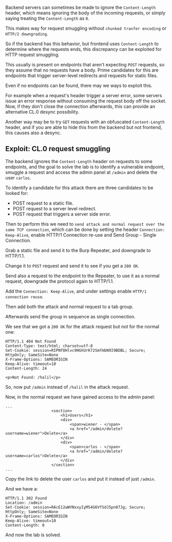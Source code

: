 Backend servers can sometimes be made to ignore the `Content-Length` header, which means ignoring the body of the incoming requests, or simply saying treating the `Content-Length` as `0`.

This makes way for request smuggling without `chunked tranfer encoding` or `HTTP/2 downgrading`.

So if the backend has this behavior, but frontend uses `Content-Length` to determine where the requests ends, this discrepancy can be exploited for HTTP request smuggling.

This usually is present on endpoints that aren't expecting `POST` requests, so they assume that no requests have a body. Prime candidates for this are endpoints that trigger server-level redirects and requests for static files.

Even if no endpoints can be found, there may we ways to exploit this.

For example when a request's header trigger a server error, some servers issue an error response without consuming the request body off the socket. Now, if they don't close the connection afterwards, this can provide an alternative CL.0 desync possibility.

Another way may be to try `GET` requests with an obfuscated `Content-Length` header, and if you are able to hide this from the backend but not frontend, this causes also a desync.

## Exploit: CL.0 request smuggling

The backend ignores the `Content-Length` header on requests to some endpoints, and the goal to solve the lab is to identify a vulnerable endpoint, smuggle a request and access the admin panel at `/admin` and delete the user `carlos`.

To identify a candidate for this attack there are three candidates to be looked for:

- POST request to a static file.
- POST request to a server level redirect.
- POST request that triggers a server side error.

Then to perform this we need to `send attack and normal request over the same TCP connection`, which can be done by setting the header `Connection: Keep-Alive`, enable HTTP/1 Connection re-use and Send Group - Single Connection.

Grab a static file and send it to the Burp Repeater, and downgrade to HTTP/1.1.

Change it to `POST` request and send it to see if you get a `200 OK`.  

Send also a request to the endpoint to the Repeater, to use it as a normal request, downgrade the protocol again to HTTP/1.1.

Add the `Connection: Keep-Alive`, and under settings enable `HTTP/1 connection reuse`.

Then add both the attack and normal request to a tab group.

Afterwards send the group in sequence as single connection.

We see that we got a `200 OK` for the attack request but not for the normal one:

```http
HTTP/1.1 404 Not Found
Content-Type: text/html; charset=utf-8
Set-Cookie: session=RIPNfOHlvc9HGhUrK72SmfmbN9I9BDBL; Secure; HttpOnly; SameSite=None
X-Frame-Options: SAMEORIGIN
Keep-Alive: timeout=10
Content-Length: 24

<p>Not Found: /halil</p>
```

So, now put `/admin` instead of `/halil` in the attack request.

Now, in the normal request we have gained access to the admin panel:

```http
...
                    <section>
                        <h1>Users</h1>
                        <div>
                            <span>wiener - </span>
                            <a href="/admin/delete?username=wiener">Delete</a>
                        </div>
                        <div>
                            <span>carlos - </span>
                            <a href="/admin/delete?username=carlos">Delete</a>
                        </div>
                    </section>
...
```

Copy the link to delete the user `carlos` and put it instead of just `/admin`.

And we have a:

```http
HTTP/1.1 302 Found
Location: /admin
Set-Cookie: session=RAcE12wWYNxxyIyM54G6VfSdJ5pn07Jg; Secure; HttpOnly; SameSite=None
X-Frame-Options: SAMEORIGIN
Keep-Alive: timeout=10
Content-Length: 0
```

And now the lab is solved.

